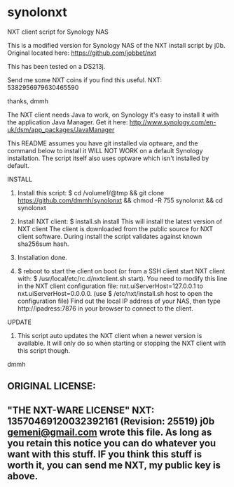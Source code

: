synolonxt
=========

NXT client script for Synology NAS

This is a modified version for Synology NAS of the NXT install script by j0b. 
Original located here: https://github.com/jobbet/nxt

This has been tested on a DS213j.

Send me some NXT coins if you find this useful. 
NXT: 5382956979630465590

thanks,
dmmh

The NXT client needs Java to work, on Synology it's easy to install it with the application Java Manager.
Get it here: http://www.synology.com/en-uk/dsm/app_packages/JavaManager

This README assumes you have git installed via optware, and the command below to install it WILL NOT WORK on a default Synology installation.
The script itself also uses optware which isn't installed by default.

INSTALL

1. 	Install this script: 	$ cd /volume1/@tmp && git clone https://github.com/dmmh/synolonxt && chmod -R 755 synolonxt && cd synolonxt

2. 	Install NXT client: 	$ install.sh install
	This will install the latest version of NXT client
	The client is downloaded from the public source for NXT client software.
	During install the script validates against known sha256sum hash.

3. 	Installation done. 

4. 	$ reboot to start the client on boot (or from a SSH client start NXT client with: $ /usr/local/etc/rc.d/nxtclient.sh start). 
	You need to modify this line in the NXT client configuration file: nxt.uiServerHost=127.0.0.1 to nxt.uiServerHost=0.0.0.0. 
	(use $ /etc/nxt/install.sh host to open the configuration file)
	Find out the local IP address of your NAS, then type http://ipadress:7876 in your browser to connect to the client. 

UPDATE

1. 	This script auto updates the NXT client when a newer version is available. 
	It will only do so when starting or stopping the NXT client with this script though. 	

dmmh

ORIGINAL LICENSE:
  ----------------------------------------------------------------------------
  "THE NXT-WARE LICENSE" NXT: 13570469120032392161 (Revision: 25519)
  j0b <gemeni@gmail.com> wrote this file. As long as you retain this notice you
  can do whatever you want with this stuff. IF you think this stuff is worth it, 
  you can send me NXT, my public key is above.
  ----------------------------------------------------------------------------
